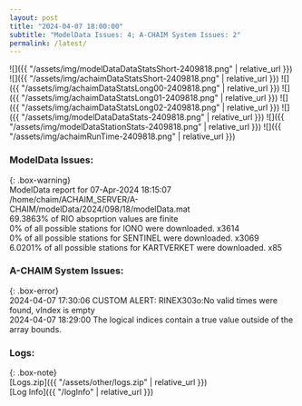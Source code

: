```yaml
---
layout: post
title: "2024-04-07 18:00:00"
subtitle: "ModelData Issues: 4; A-CHAIM System Issues: 2"
permalink: /latest/
---
```


![]({{ "/assets/img/modelDataDataStatsShort-2409818.png" | relative_url }})
![]({{ "/assets/img/achaimDataStatsShort-2409818.png" | relative_url }})
![]({{ "/assets/img/achaimDataStatsLong00-2409818.png" | relative_url }})
![]({{ "/assets/img/achaimDataStatsLong01-2409818.png" | relative_url }})
![]({{ "/assets/img/achaimDataStatsLong02-2409818.png" | relative_url }})
![]({{ "/assets/img/modelDataDataStats-2409818.png" | relative_url }})
![]({{ "/assets/img/modelDataStationStats-2409818.png" | relative_url }})
![]({{ "/assets/img/achaimRunTime-2409818.png" | relative_url }})


### ModelData Issues:  
  
{: .box-warning}  
 ModelData report for 07-Apr-2024 18:15:07   
 /home/chaim/ACHAIM_SERVER/A-CHAIM/modelData/2024/098/18/modelData.mat   
 69.3863% of RIO absoprtion values are finite   
 0% of all possible stations for IONO were downloaded. x3614   
 0% of all possible stations for SENTINEL were downloaded. x3069   
 6.0201% of all possible stations for KARTVERKET were downloaded. x85   
  
### A-CHAIM System Issues:  
  
{: .box-error}  
2024-04-07 17:30:06 CUSTOM ALERT: RINEX303o:No valid times were found, vIndex is empty  
2024-04-07 18:29:00 The logical indices contain a true value outside of the array bounds.  

### Logs:  
  
{: .box-note}  
[Logs.zip]({{ "/assets/other/logs.zip" | relative_url }})  
[Log Info]({{ "/logInfo" | relative_url }})  
